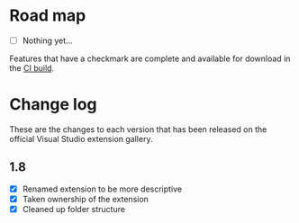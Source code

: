 # Road map

- [ ] Nothing yet...

Features that have a checkmark are complete and available for
download in the
[CI build](http://vsixgallery.com/extension/MultiEdit..c6fb8e57-fde0-4987-8e7a-5ca9b4beddcb/).

# Change log

These are the changes to each version that has been released
on the official Visual Studio extension gallery.

## 1.8

- [x] Renamed extension to be more descriptive
- [x] Taken ownership of the extension
- [x] Cleaned up folder structure